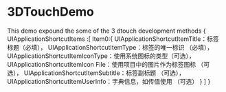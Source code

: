 # 3DTouchDemo
This demo expound the some of the 3 dtouch development methods
{ 
UIApplicationShortcutItems :[
Item0:{
UIApplicationShortcutItemTitle：标签标题（必填），
UIApplicationShortcutItemType：标签的唯一标识 （必填），
UIApplicationShortcutItemIconType：使用系统图标的类型（可选），
UIApplicationShortcutItemIcon File：使用项目中的图片作为标签图标 （可选），
UIApplicationShortcutItemSubtitle：标签副标题 （可选），
UIApplicationShortcutItemUserInfo：字典信息，如传值使用 （可选）
 }
]
}

